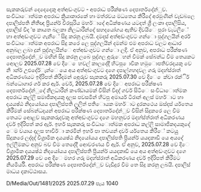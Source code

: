 සැකකරුවන් දෙදෙදෙකු අත්අඩංගුවට - අපරාධ පරීක්ෂණ දෙපාර්තදේන්ුව. සංවිධාොත්මක අපරාධ ක්‍රියාකාරකේ හා මත්රවය මධතෙය කිරීදේ අරමුණින් වැඩබලෙ දපාලිස්පති නීතීඥ ප්‍රියන්ර් වීරසූරිය මහර්ාදේ අධීක්ෂණය යටදත් ශ්‍රී ලංකා දපාලිසිය, දපාලිස් විද ්ෂ කායත බලකා නිලධාරීන්දේ සහදයෝගය ඇතිව දිවයිෙ පුරා වැටලීේ හා අත්අඩංගුවට ගැනීේ සිදු කරනු ලබයි. දමදස් අත්අඩංගුවට ගන්ො පුද්ගලයින් අර්ර සංවිධාොත්මක අපරාධ සිදු කරෙ ලෙ පුද්ගලයින් දමන්ම එම අපරාධ වලට ආධාර අනුබල ලබා දුන් පුද්ගලයින්ෙ අත්අඩංගුවට ගන්ො ලදි. ඒ අනුව, අපරාධ පරීක්ෂණ දෙපාර්තුදේන්ුව මඟින් සිදු කරනු ලබෙ පුද්ගල අුරුෙහන් වීමක් සේබන්ධ විම තෙයකට අොලව 2025.07.28 වෙ දිෙ ෙහවල් කාලදේදී හිටපු ොවික හමුොපතිවරදයකු වෙ නි ාන්ර් උළුදේර්ැන්ෙ යෙ අය අත්අඩංගුවට දගෙ දපාල්ගහදවල ගරු මදහ්ස්රාත් අධිකරණයට ඉදිරිපත් කිරීදමන් අෙුරුව සැකකරු 2025.07.30 වෙ දිෙ ෙක්වා රක්ිර් බන්ධොගාර ගර් කර ඇර්. ර්වෙ, 2025.07.28 වෙ දිෙ අපරාධ පරීක්ෂණ දෙපාර්තදේන්ුදේ නිලධාරීන් කණ්ඩායමක් විසින් විදද් ගර්ව සිටිෙ සංවිධාොත්මක අපරාධ කල්ලි සමාජිකදයකු දලස පවසමින් හිටපු අමාර්ය ටිරාන් අලස් මහර්ාට හා දයයෂ්ඨ නිදයෝයය දපාලිස්පති ලලිත් පතිොයක මහර්ාට දුරකථෙය ඔස්දස් ර්යතෙය කිරීමක් සේබන්ධදයන් අපරාධ පරීක්ෂණ දෙපාර්තදේන්ුව විසින් සිදුකරෙ ලෙ විම තෙයට අොළව සැකකරුදවකු අත්අඩංගුවට දගෙ මහනුවර මදහ්ස්ත්රාත් අධිකරණය දවර් ඉදිරිපත් කර ඇර්. ඉහර් සැකකරු සංවිධාොත්මක අපරාධ කල්ලි සාමාජිකදයකුදේ ෙම වයාය දලස භාවිර්ා කරමින් ඉහර් පා තවයන් දවර් ර්යතෙය කිරීේ කටයුු සිදුකරෙ ලද්දද් විශ්‍රාමික දයයෂ්ඨ නිදයෝයය දපාලිස්පති ප්‍රියන්ර් යයදකාඩි යෙ අයදේ ඉල්ලීමකට අනුව බව විම තෙදේදී අොවරණය වී ඇර්. ඒ අනුව, 2025.07.28 වෙ දිෙ විශ්‍රාමික දයයෂ්ඨ නිදයෝයය දපාලිස්පති ප්‍රියන්ර් යයදකාඩි යෙ අය අත්අඩංගුවට දගෙ 2025.07.29 වෙ අෙ දිෙ මහර ගරු මදහ්ස්රාත් අධිකරණය දවර් ඉදිරිපත් කිරීමට නියමිර්යි. අපරාධ පරීක්ෂණ දෙපාර්තදේන්ුව වැඩිදුර විම තෙ සිදු කරනු ලබයි. දපාලිස් මාධය දකාට්ඨාසය.

D/Media/Out/1481/2025 2025.07.29 පැය 1040
